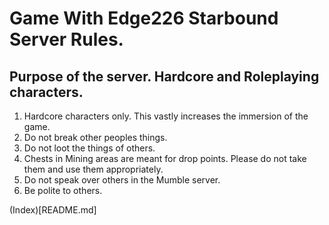 # Game With Edge226 Starbound Server Rules.

## Purpose of the server. Hardcore and Roleplaying characters.

1. Hardcore characters only. This vastly increases the immersion of the game.
2. Do not break other peoples things.
3. Do not loot the things of others.
4. Chests in Mining areas are meant for drop points. Please do not take them and use them appropriately.
5. Do not speak over others in the Mumble server.
6. Be polite to others.

(Index)[README.md]
